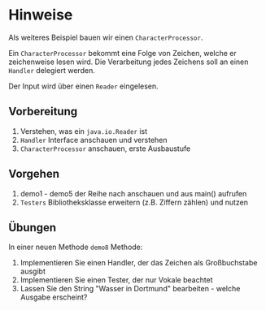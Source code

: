 # Hinweise

Als weiteres Beispiel bauen wir einen `CharacterProcessor`.

Ein `CharacterProcessor` bekommt eine Folge von Zeichen, welche er zeichenweise lesen wird.
Die Verarbeitung jedes Zeichens soll an einen `Handler` delegiert werden.

Der Input wird über einen `Reader` eingelesen.

## Vorbereitung

1. Verstehen, was ein `java.io.Reader` ist
2. `Handler` Interface anschauen und verstehen
3. `CharacterProcessor` anschauen, erste Ausbaustufe

## Vorgehen

1. demo1 - demo5 der Reihe nach anschauen und aus main() aufrufen
2. `Testers` Bibliotheksklasse erweitern (z.B. Ziffern zählen) und nutzen

## Übungen

In einer neuen Methode `demo8` Methode:

1. Implementieren Sie einen Handler, der das Zeichen als Großbuchstabe ausgibt
2. Implementieren Sie einen Tester, der nur Vokale beachtet
3. Lassen Sie den String "Wasser in Dortmund" bearbeiten - welche Ausgabe erscheint?

